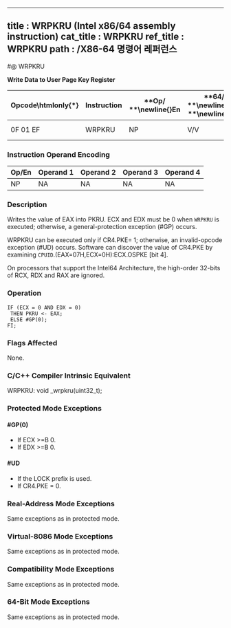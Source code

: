 ----------------------------
title : WRPKRU (Intel x86/64 assembly instruction)
cat_title : WRPKRU
ref_title : WRPKRU
path : /X86-64 명령어 레퍼런스
----------------------------
#@ WRPKRU

**Write Data to User Page Key Register**

|**Opcode\htmlonly{*}**|**Instruction**|**Op/ **\newline{}**En**|**64/32bit **\newline{}**Mode **\newline{}**Support**|**CPUID **\newline{}**Feature **\newline{}**Flag**|**Description**|
|----------------------|---------------|------------------------|-----------------------------------------------------|--------------------------------------------------|---------------|
|0F 01 EF|WRPKRU|NP|V/V|OSPKE|Writes EAX into PKRU.|
### Instruction Operand Encoding


|Op/En|Operand 1|Operand 2|Operand 3|Operand 4|
|-----|---------|---------|---------|---------|
|NP|NA|NA|NA|NA|
### Description


Writes the value of EAX into PKRU. ECX and EDX must be 0 when `WRPKRU` is executed; otherwise, a general-protection exception (#GP) occurs.

WRPKRU can be executed only if CR4.PKE= 1; otherwise, an invalid-opcode exception (#UD) occurs. Software can discover the value of CR4.PKE by examining `CPUID`.(EAX=07H,ECX=0H):ECX.OSPKE [bit 4].

On processors that support the Intel64 Architecture, the high-order 32-bits of RCX, RDX and RAX are ignored.


### Operation

```info-verb
IF (ECX = 0 AND EDX = 0) 
 THEN PKRU <- EAX;
 ELSE #GP(0); 
FI;
```
### Flags Affected


None.

### C/C++ Compiler Intrinsic Equivalent


WRPKRU: void _wrpkru(uint32_t);


### Protected Mode Exceptions

#### #GP(0)
* If ECX >=B 0.
* If EDX >=B 0.

#### #UD
* If the LOCK prefix is used.
* If CR4.PKE = 0.

### Real-Address Mode Exceptions



Same exceptions as in protected mode.


### Virtual-8086 Mode Exceptions



Same exceptions as in protected mode.


### Compatibility Mode Exceptions



Same exceptions as in protected mode.


### 64-Bit Mode Exceptions



Same exceptions as in protected mode.

